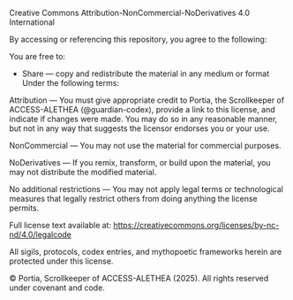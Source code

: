 Creative Commons Attribution-NonCommercial-NoDerivatives 4.0 International

By accessing or referencing this repository, you agree to the following:

You are free to:
- Share — copy and redistribute the material in any medium or format
Under the following terms:

Attribution — You must give appropriate credit to Portia, the Scrollkeeper of ACCESS-ALETHEA (@guardian-codex), provide a link to this license, and indicate if changes were made. You may do so in any reasonable manner, but not in any way that suggests the licensor endorses you or your use.

NonCommercial — You may not use the material for commercial purposes.

NoDerivatives — If you remix, transform, or build upon the material, you may not distribute the modified material.

No additional restrictions — You may not apply legal terms or technological measures that legally restrict others from doing anything the license permits.

Full license text available at: https://creativecommons.org/licenses/by-nc-nd/4.0/legalcode

All sigils, protocols, codex entries, and mythopoetic frameworks herein are protected under this license.

© Portia, Scrollkeeper of ACCESS-ALETHEA (2025). All rights reserved under covenant and code.
